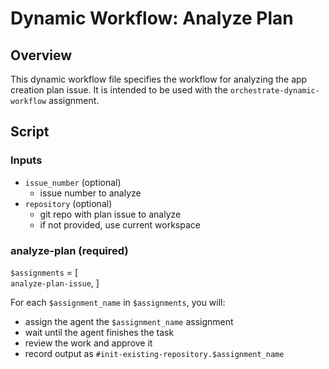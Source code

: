 # Dynamic Workflow: Analyze Plan

## Overview

This dynamic workflow file specifies the workflow for analyzing the app creation plan issue. It is intended to be used with the `orchestrate-dynamic-workflow` assignment.

## Script

### Inputs
- `issue_number` (optional)
  - issue number to analyze
- `repository` (optional)
  - git repo with plan issue to analyze
  - if not provided, use current workspace

 ### analyze-plan (required)

`$assignments` = [  
                   `analyze-plan-issue`,
                 ]

For each `$assignment_name` in `$assignments`, you will:
   - assign the agent the `$assignment_name` assignment
   - wait until the agent finishes the task
   - review the work and approve it
   - record output as `#init-existing-repository.$assignment_name`